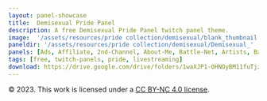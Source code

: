 ```yaml
---
layout: panel-showcase
title:  Demisexual Pride Panel
description: A free Demisexual Pride Panel twitch panel theme.
image:  '/assets/resources/pride collection/demisexual/blank_thumbnail.png'
paneldir: '/assets/resources/pride collection/demisexual/Demisexual_'
panels: [Ads, Affiliate, 2nd-Channel, About-Me, Battle-Net, Artists, Background, ArtStation, Birthday, BTTV, Calendar, Blog, Charity, Chat-Rules, Clips, Channel-Points, Emotes, Fanmail, Donate, Editor, Friends, Games, Gear, FAQ, Hardware, Hive, Hall-of-Fame, Hall-of-Shame, Ko-Fi, Languages, Leaderboard, Links, Music, Mastadon, Merch, Mods, New-Channel, P.O, Partners, My-Shop, Sponsorships, Subscribe, Support, TikTok, Perks, Playlist, Pronouns, Rules]
tags: [free, twitch-panels, pride, livestreaming]
download: https://drive.google.com/drive/folders/1waXJP1-OHNOyBM11fuTjzwa2vjcYwKlN?usp=share_link
---
```


© 2023. This work is licensed under a [CC BY-NC 4.0 license](https://creativecommons.org/licenses/by-nc/4.0/). 